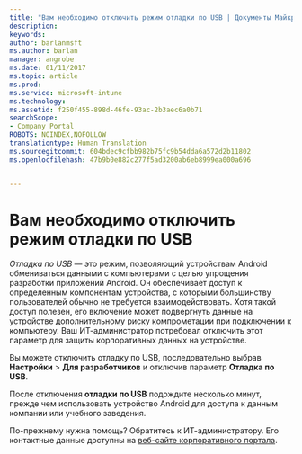 ```yaml
---
title: "Вам необходимо отключить режим отладки по USB | Документы Майкрософт"
description: 
keywords: 
author: barlanmsft
ms.author: barlan
manager: angrobe
ms.date: 01/11/2017
ms.topic: article
ms.prod: 
ms.service: microsoft-intune
ms.technology: 
ms.assetid: f250f455-898d-46fe-93ac-2b3aec6a0b71
searchScope:
- Company Portal
ROBOTS: NOINDEX,NOFOLLOW
translationtype: Human Translation
ms.sourcegitcommit: 604bdec9cfbb982b75fc9b54dda6a572d2b11802
ms.openlocfilehash: 47b9b0e882c277f5ad3200ab6eb8999ea000a696


---
```


# <a name="you-need-to-turn-off-usb-debugging"></a>Вам необходимо отключить режим отладки по USB

_Отладка по USB_ — это режим, позволяющий устройствам Android обмениваться данными с компьютерами с целью упрощения разработки приложений Android. Он обеспечивает доступ к определенным компонентам устройства, с которыми большинству пользователей обычно не требуется взаимодействовать. Хотя такой доступ полезен, его включение может подвергнуть данные на устройстве дополнительному риску компрометации при подключении к компьютеру. Ваш ИТ-администратор потребовал отключить этот параметр для защиты корпоративных данных на устройстве.

Вы можете отключить отладку по USB, последовательно выбрав **Настройки** > **Для разработчиков** и отключив параметр **Отладка по USB**.

После отключения **отладки по USB** подождите несколько минут, прежде чем использовать устройство Android для доступа к данным компании или учебного заведения.

По-прежнему нужна помощь? Обратитесь к ИТ-администратору. Его контактные данные доступны на [веб-сайте корпоративного портала](http://portal.manage.microsoft.com).



<!--HONumber=Jan17_HO2-->


